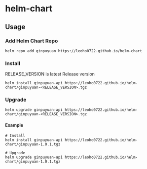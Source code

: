 # helm-chart

## Usage

### Add Helm Chart Repo

```shell
helm repo add ginpuyuan https://leoho0722.github.io/helm-chart
```

### Install

RELEASE_VERSION is latest Release version

```text
helm install ginpuyuan-api https://leoho0722.github.io/helm-chart/ginpuyuan-<RELEASE_VERSION>.tgz
```

### Upgrade

```text
helm upgrade ginpuyuan-api https://leoho0722.github.io/helm-chart/ginpuyuan-<RELEASE_VERSION>.tgz
```

#### Example

```shell
# Install
helm install ginpuyuan-api https://leoho0722.github.io/helm-chart/ginpuyuan-1.0.1.tgz

# Upgrade
helm upgrade ginpuyuan-api https://leoho0722.github.io/helm-chart/ginpuyuan-1.0.1.tgz
```

